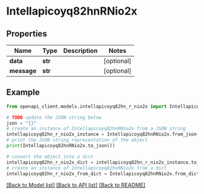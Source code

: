 # Intellapicoyq82hnRNio2x


## Properties

Name | Type | Description | Notes
------------ | ------------- | ------------- | -------------
**data** | **str** |  | [optional] 
**message** | **str** |  | [optional] 

## Example

```python
from openapi_client.models.intellapicoyq82hn_r_nio2x import Intellapicoyq82hnRNio2x

# TODO update the JSON string below
json = "{}"
# create an instance of Intellapicoyq82hnRNio2x from a JSON string
intellapicoyq82hn_r_nio2x_instance = Intellapicoyq82hnRNio2x.from_json(json)
# print the JSON string representation of the object
print(Intellapicoyq82hnRNio2x.to_json())

# convert the object into a dict
intellapicoyq82hn_r_nio2x_dict = intellapicoyq82hn_r_nio2x_instance.to_dict()
# create an instance of Intellapicoyq82hnRNio2x from a dict
intellapicoyq82hn_r_nio2x_from_dict = Intellapicoyq82hnRNio2x.from_dict(intellapicoyq82hn_r_nio2x_dict)
```
[[Back to Model list]](../README.md#documentation-for-models) [[Back to API list]](../README.md#documentation-for-api-endpoints) [[Back to README]](../README.md)


